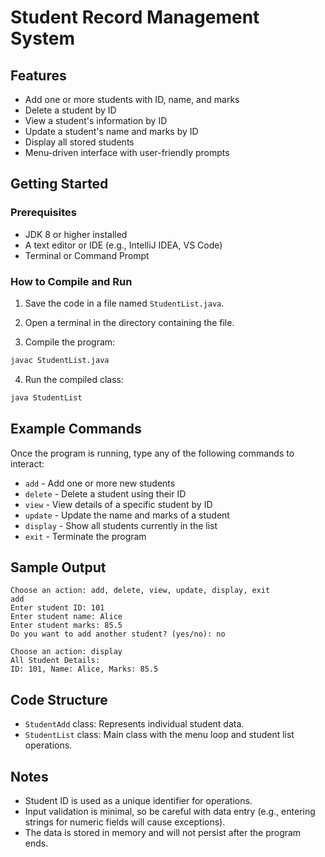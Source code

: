 # Student Record Management System


## Features

- Add one or more students with ID, name, and marks
- Delete a student by ID
- View a student's information by ID
- Update a student's name and marks by ID
- Display all stored students
- Menu-driven interface with user-friendly prompts

## Getting Started

### Prerequisites

- JDK 8 or higher installed
- A text editor or IDE (e.g., IntelliJ IDEA, VS Code)
- Terminal or Command Prompt

### How to Compile and Run

1. Save the code in a file named `StudentList.java`.

2. Open a terminal in the directory containing the file.

3. Compile the program:

```bash
javac StudentList.java
```

4. Run the compiled class:

```bash
java StudentList
```

## Example Commands

Once the program is running, type any of the following commands to interact:

- `add` - Add one or more new students
- `delete` - Delete a student using their ID
- `view` - View details of a specific student by ID
- `update` - Update the name and marks of a student
- `display` - Show all students currently in the list
- `exit` - Terminate the program

## Sample Output

```
Choose an action: add, delete, view, update, display, exit
add
Enter student ID: 101
Enter student name: Alice
Enter student marks: 85.5
Do you want to add another student? (yes/no): no

Choose an action: display
All Student Details:
ID: 101, Name: Alice, Marks: 85.5
```

## Code Structure

- `StudentAdd` class: Represents individual student data.
- `StudentList` class: Main class with the menu loop and student list operations.

## Notes

- Student ID is used as a unique identifier for operations.
- Input validation is minimal, so be careful with data entry (e.g., entering strings for numeric fields will cause exceptions).
- The data is stored in memory and will not persist after the program ends.
